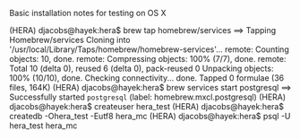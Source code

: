 Basic installation notes for testing on OS X


(HERA) djacobs@hayek:hera$ brew tap homebrew/services
==> Tapping Homebrew/services
Cloning into '/usr/local/Library/Taps/homebrew/homebrew-services'...
remote: Counting objects: 10, done.
remote: Compressing objects: 100% (7/7), done.
remote: Total 10 (delta 0), reused 6 (delta 0), pack-reused 0
Unpacking objects: 100% (10/10), done.
Checking connectivity... done.
Tapped 0 formulae (36 files, 164K)
(HERA) djacobs@hayek:hera$ brew services start postgresql
==> Successfully started `postgresql` (label: homebrew.mxcl.postgresql)
(HERA) djacobs@hayek:hera$ createuser  hera_test
(HERA) djacobs@hayek:hera$ createdb -Ohera_test -Eutf8 hera_mc
(HERA) djacobs@hayek:hera$ psql -U hera_test hera_mc
